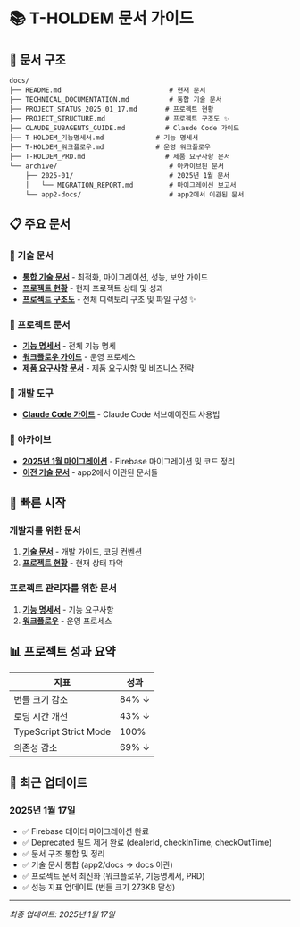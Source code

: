 # 📚 T-HOLDEM 문서 가이드

## 📁 문서 구조

```
docs/
├── README.md                           # 현재 문서
├── TECHNICAL_DOCUMENTATION.md          # 통합 기술 문서
├── PROJECT_STATUS_2025_01_17.md       # 프로젝트 현황
├── PROJECT_STRUCTURE.md               # 프로젝트 구조도 ✨
├── CLAUDE_SUBAGENTS_GUIDE.md          # Claude Code 가이드
├── T-HOLDEM_기능명세서.md             # 기능 명세서
├── T-HOLDEM_워크플로우.md             # 운영 워크플로우
├── T-HOLDEM_PRD.md                    # 제품 요구사항 문서
└── archive/                            # 아카이브된 문서
    ├── 2025-01/                        # 2025년 1월 문서
    │   └── MIGRATION_REPORT.md         # 마이그레이션 보고서
    └── app2-docs/                      # app2에서 이관된 문서
```

## 📋 주요 문서

### 🔧 기술 문서
- **[통합 기술 문서](TECHNICAL_DOCUMENTATION.md)** - 최적화, 마이그레이션, 성능, 보안 가이드
- **[프로젝트 현황](PROJECT_STATUS_2025_01_17.md)** - 현재 프로젝트 상태 및 성과
- **[프로젝트 구조도](PROJECT_STRUCTURE.md)** - 전체 디렉토리 구조 및 파일 구성 ✨

### 📝 프로젝트 문서
- **[기능 명세서](T-HOLDEM_기능명세서.md)** - 전체 기능 명세
- **[워크플로우 가이드](T-HOLDEM_워크플로우.md)** - 운영 프로세스
- **[제품 요구사항 문서](T-HOLDEM_PRD.md)** - 제품 요구사항 및 비즈니스 전략

### 🤖 개발 도구
- **[Claude Code 가이드](CLAUDE_SUBAGENTS_GUIDE.md)** - Claude Code 서브에이전트 사용법

### 📂 아카이브
- **[2025년 1월 마이그레이션](archive/2025-01/MIGRATION_REPORT.md)** - Firebase 마이그레이션 및 코드 정리
- **[이전 기술 문서](archive/app2-docs/)** - app2에서 이관된 문서들

## 🚀 빠른 시작

### 개발자를 위한 문서
1. **[기술 문서](TECHNICAL_DOCUMENTATION.md)** - 개발 가이드, 코딩 컨벤션
2. **[프로젝트 현황](PROJECT_STATUS_2025_01_17.md)** - 현재 상태 파악

### 프로젝트 관리자를 위한 문서
1. **[기능 명세서](T-HOLDEM_기능명세서_v2.0.md)** - 기능 요구사항
2. **[워크플로우](T-HOLDEM_워크플로우.md)** - 운영 프로세스

## 📊 프로젝트 성과 요약

| 지표 | 성과 |
|------|------|
| 번들 크기 감소 | 84% ↓ |
| 로딩 시간 개선 | 43% ↓ |
| TypeScript Strict Mode | 100% |
| 의존성 감소 | 69% ↓ |

## 🔄 최근 업데이트

### 2025년 1월 17일
- ✅ Firebase 데이터 마이그레이션 완료
- ✅ Deprecated 필드 제거 완료 (dealerId, checkInTime, checkOutTime)
- ✅ 문서 구조 통합 및 정리
- ✅ 기술 문서 통합 (app2/docs → docs 이관)
- ✅ 프로젝트 문서 최신화 (워크플로우, 기능명세서, PRD)
- ✅ 성능 지표 업데이트 (번들 크기 273KB 달성)

---

*최종 업데이트: 2025년 1월 17일*